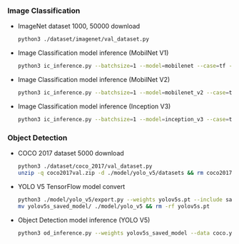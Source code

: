 ### Image Classification

- ImageNet dataset 1000, 50000 download
    
    ```bash
    python3 ./dataset/imagenet/val_dataset.py
    ```
    
- Image Classification model inference (MobilNet V1)
    
    ```bash
    python3 ic_inference.py --batchsize=1 --model=mobilenet --case=tf --quantization=FP32 --engines=1 --img_size=224
    ```
    
- Image Classification model inference (MobilNet V2)
    
    ```bash
    python3 ic_inference.py --batchsize=1 --model=mobilenet_v2 --case=tf --quantization=FP32 --engines=1 --img_size=224
    ```
    
- Image Classification model inference (Inception V3)
    
    ```bash
    python3 ic_inference.py --batchsize=1 --model=inception_v3 --case=tf --quantization=FP32 --engines=1 --img_size=299
    ```

### Object Detection


- COCO 2017 dataset 5000 download
    
    ```bash
    python3 ./dataset/coco_2017/val_dataset.py
    unzip -q coco2017val.zip -d ./model/yolo_v5/datasets && rm coco2017val.zip
    ```

- YOLO V5 TensorFlow model convert

    ```bash
    python3 ./model/yolo_v5/export.py --weights yolov5s.pt --include saved_model
    mv yolov5s_saved_model/ ./model/yolo_v5 && rm -rf yolov5s.pt
    ```

- Object Detection model inference (YOLO V5)

    ```bash
    python3 od_inference.py --weights yolov5s_saved_model --data coco.yaml --img 640 --iou 0.65 --half --task val
    ```
